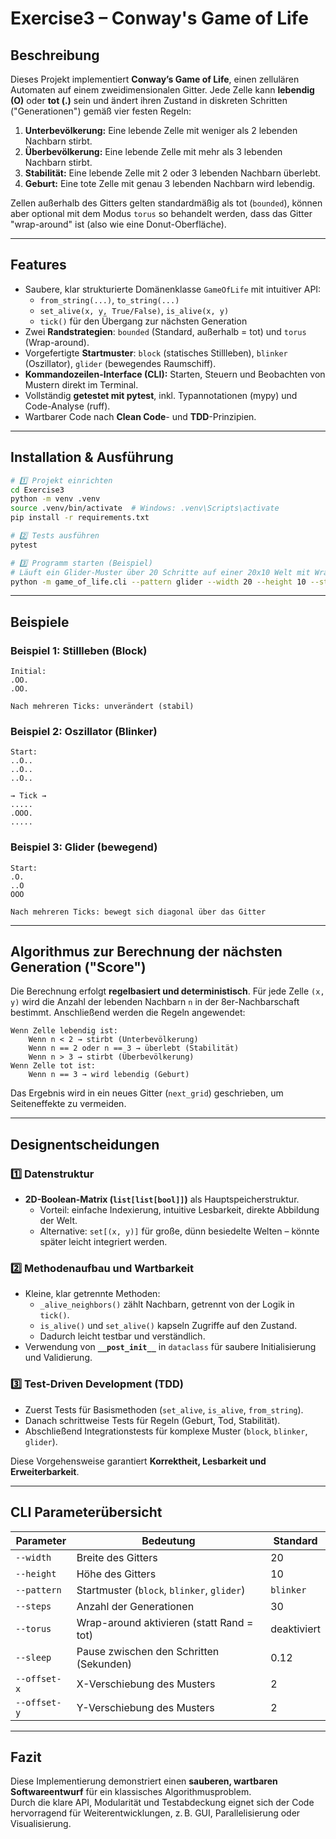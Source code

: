 # Exercise3 – Conway's Game of Life

## Beschreibung

Dieses Projekt implementiert **Conway’s Game of Life**, einen zellulären Automaten auf einem zweidimensionalen Gitter.
Jede Zelle kann **lebendig (O)** oder **tot (.)** sein und ändert ihren Zustand in diskreten Schritten ("Generationen") 
gemäß vier festen Regeln:

1. **Unterbevölkerung:** Eine lebende Zelle mit weniger als 2 lebenden Nachbarn stirbt.
2. **Überbevölkerung:** Eine lebende Zelle mit mehr als 3 lebenden Nachbarn stirbt.
3. **Stabilität:** Eine lebende Zelle mit 2 oder 3 lebenden Nachbarn überlebt.
4. **Geburt:** Eine tote Zelle mit genau 3 lebenden Nachbarn wird lebendig.

Zellen außerhalb des Gitters gelten standardmäßig als tot (`bounded`), können aber optional mit dem Modus `torus` 
so behandelt werden, dass das Gitter "wrap-around" ist (also wie eine Donut-Oberfläche).

---

## Features
- Saubere, klar strukturierte Domänenklasse `GameOfLife` mit intuitiver API:
  - `from_string(...)`, `to_string(...)`
  - `set_alive(x, y, True/False)`, `is_alive(x, y)`
  - `tick()` für den Übergang zur nächsten Generation
- Zwei **Randstrategien**: `bounded` (Standard, außerhalb = tot) und `torus` (Wrap-around).
- Vorgefertigte **Startmuster**: `block` (statisches Stillleben), `blinker` (Oszillator), `glider` (bewegendes Raumschiff).
- **Kommandozeilen-Interface (CLI):** Starten, Steuern und Beobachten von Mustern direkt im Terminal.
- Vollständig **getestet mit pytest**, inkl. Typannotationen (mypy) und Code-Analyse (ruff).
- Wartbarer Code nach **Clean Code**- und **TDD**-Prinzipien.

---

## Installation & Ausführung

```bash
# 1️⃣ Projekt einrichten
cd Exercise3
python -m venv .venv
source .venv/bin/activate  # Windows: .venv\Scripts\activate
pip install -r requirements.txt

# 2️⃣ Tests ausführen
pytest

# 3️⃣ Programm starten (Beispiel)
# Läuft ein Glider-Muster über 20 Schritte auf einer 20x10 Welt mit Wrap-around und 80ms Pause
python -m game_of_life.cli --pattern glider --width 20 --height 10 --steps 20 --torus --sleep 0.08
```

---

## Beispiele

### Beispiel 1: Stillleben (Block)
```
Initial:
.OO.
.OO.

Nach mehreren Ticks: unverändert (stabil)
```

### Beispiel 2: Oszillator (Blinker)
```
Start:
..O..
..O..
..O..

→ Tick →
.....
.OOO.
.....
```

### Beispiel 3: Glider (bewegend)
```
Start:
.O.
..O
OOO

Nach mehreren Ticks: bewegt sich diagonal über das Gitter
```

---

## Algorithmus zur Berechnung der nächsten Generation ("Score")

Die Berechnung erfolgt **regelbasiert und deterministisch**. Für jede Zelle `(x, y)` wird die Anzahl der lebenden 
Nachbarn `n` in der 8er-Nachbarschaft bestimmt. Anschließend werden die Regeln angewendet:

```text
Wenn Zelle lebendig ist:
    Wenn n < 2 → stirbt (Unterbevölkerung)
    Wenn n == 2 oder n == 3 → überlebt (Stabilität)
    Wenn n > 3 → stirbt (Überbevölkerung)
Wenn Zelle tot ist:
    Wenn n == 3 → wird lebendig (Geburt)
```

Das Ergebnis wird in ein neues Gitter (`next_grid`) geschrieben, um Seiteneffekte zu vermeiden.

---

## Designentscheidungen

### 1️⃣ Datenstruktur
- **2D-Boolean-Matrix (`list[list[bool]]`)** als Hauptspeicherstruktur.
  - Vorteil: einfache Indexierung, intuitive Lesbarkeit, direkte Abbildung der Welt.
  - Alternative: `set[(x, y)]` für große, dünn besiedelte Welten – könnte später leicht integriert werden.

### 2️⃣ Methodenaufbau und Wartbarkeit
- Kleine, klar getrennte Methoden:
  - `_alive_neighbors()` zählt Nachbarn, getrennt von der Logik in `tick()`.
  - `is_alive()` und `set_alive()` kapseln Zugriffe auf den Zustand.
  - Dadurch leicht testbar und verständlich.
- Verwendung von **`__post_init__`** in `dataclass` für saubere Initialisierung und Validierung.

### 3️⃣ Test-Driven Development (TDD)
- Zuerst Tests für Basismethoden (`set_alive`, `is_alive`, `from_string`).
- Danach schrittweise Tests für Regeln (Geburt, Tod, Stabilität).
- Abschließend Integrationstests für komplexe Muster (`block`, `blinker`, `glider`).

Diese Vorgehensweise garantiert **Korrektheit, Lesbarkeit und Erweiterbarkeit**.

---

## CLI Parameterübersicht

| Parameter | Bedeutung | Standard |
|------------|------------|-----------|
| `--width` | Breite des Gitters | 20 |
| `--height` | Höhe des Gitters | 10 |
| `--pattern` | Startmuster (`block`, `blinker`, `glider`) | `blinker` |
| `--steps` | Anzahl der Generationen | 30 |
| `--torus` | Wrap-around aktivieren (statt Rand = tot) | deaktiviert |
| `--sleep` | Pause zwischen den Schritten (Sekunden) | 0.12 |
| `--offset-x` | X-Verschiebung des Musters | 2 |
| `--offset-y` | Y-Verschiebung des Musters | 2 |

---

## Fazit

Diese Implementierung demonstriert einen **sauberen, wartbaren Softwareentwurf** für ein klassisches Algorithmusproblem.  
Durch die klare API, Modularität und Testabdeckung eignet sich der Code hervorragend für Weiterentwicklungen, z. B. GUI, Parallelisierung oder Visualisierung.
